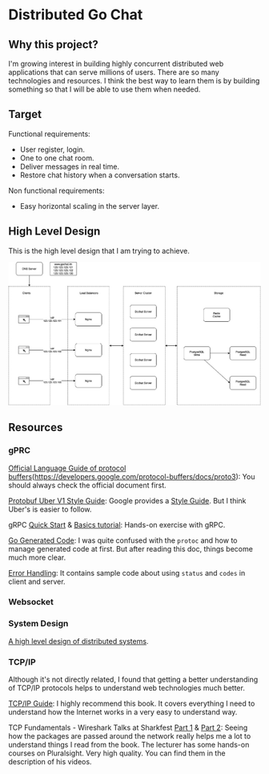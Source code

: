 # Distributed Go Chat

## Why this project?

I'm growing interest in building highly concurrent distributed web applications that can serve millions of users. There are so many technologies and resources. I think the best way to learn them is by building something so that I will be able to use them when needed.

## Target

Functional requirements:

- User register, login.
- One to one chat room.
- Deliver messages in real time.
- Restore chat history when a conversation starts.

Non functional requirements:

- Easy horizontal scaling in the server layer.

## High Level Design

This is the high level design that I am trying to achieve.

![high level](wiki/img/high_level_v_0_1.jpg)

## Resources

### gPRC

[Official Language Guide of protocol buffers](proto3)(https://developers.google.com/protocol-buffers/docs/proto3): You should always check the official document first.

[Protobuf Uber V1 Style Guide](https://github.com/uber/prototool/blob/dev/etc/style/uber1/uber1.proto): Google provides a [Style Guide](https://developers.google.com/protocol-buffers/docs/style). But I think Uber's is easier to follow.

gRPC [Quick Start](https://grpc.io/docs/languages/go/quickstart/) & [Basics tutorial](https://grpc.io/docs/languages/go/basics/): Hands-on exercise with gRPC.

[Go Generated Code](https://developers.google.com/protocol-buffers/docs/reference/go-generated): I was quite confused with the `protoc` and how to manage generated code at first. But after reading this doc, things become much more clear.

[Error Handling](https://avi.im/grpc-errors/#go): It contains sample code about using `status` and `codes` in client and server.

### Websocket

### System Design

[A high level design of distributed systems](https://youtu.be/iJLL-KPqBpM?t=360).

### TCP/IP

Although it's not directly related, I found that getting a better understanding of TCP/IP protocols helps to understand web technologies much better.

[TCP/IP Guide](http://tcpipguide.com/free/t_toc.htm): I highly recommend this book. It covers everything I need to understand how the Internet works in a very easy to understand way.

TCP Fundamentals - Wireshark Talks at Sharkfest [Part 1](https://www.youtube.com/watch?v=xdQ9sgpkrX8&t=1989s&ab_channel=ChrisGreer) & [Part 2](https://www.youtube.com/watch?v=NdvWI6RH1eo&ab_channel=ChrisGreer): Seeing how the packages are passed around the network really helps me a lot to understand things I read from the book. The lecturer has some hands-on courses on Pluralsight. Very high quality. You can find them in the description of his videos.